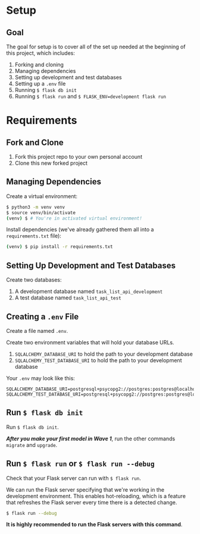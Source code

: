 # Setup

## Goal

The goal for setup is to cover all of the set up needed at the beginning of this project, which includes:

1. Forking and cloning
1. Managing dependencies
1. Setting up development and test databases
1. Setting up a `.env` file
1. Running `$ flask db init`
1. Running `$ flask run` and `$ FLASK_ENV=development flask run`

# Requirements

## Fork and Clone

1. Fork this project repo to your own personal account
1. Clone this new forked project

## Managing Dependencies

Create a virtual environment:

```bash
$ python3 -m venv venv
$ source venv/bin/activate
(venv) $ # You're in activated virtual environment!
```

Install dependencies (we've already gathered them all into a `requirements.txt` file):

```bash
(venv) $ pip install -r requirements.txt
```

## Setting Up Development and Test Databases

Create two databases:

1. A development database named `task_list_api_development`
1. A test database named `task_list_api_test`

## Creating a `.env` File

Create a file named `.env`.

Create two environment variables that will hold your database URLs.

1. `SQLALCHEMY_DATABASE_URI` to hold the path to your development database
1. `SQLALCHEMY_TEST_DATABASE_URI` to hold the path to your development database

Your `.env` may look like this:

```
SQLALCHEMY_DATABASE_URI=postgresql+psycopg2://postgres:postgres@localhost:5432/task_list_api_development
SQLALCHEMY_TEST_DATABASE_URI=postgresql+psycopg2://postgres:postgres@localhost:5432/task_list_api_test
```

## Run `$ flask db init`

Run `$ flask db init`.

**_After you make your first model in Wave 1_**, run the other commands `migrate` and `upgrade`.

## Run `$ flask run` or `$ flask run --debug`

Check that your Flask server can run with `$ flask run`.

We can run the Flask server specifying that we're working in the development environment. This enables hot-reloading, which is a feature that refreshes the Flask server every time there is a detected change.

```bash
$ flask run --debug
```

**It is highly recommended to run the Flask servers with this command**.
